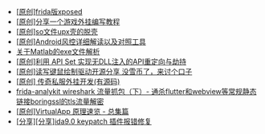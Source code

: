 + [[原创]frida版xposed](https://bbs.kanxue.com/thread-286627.htm)
+ [[原创]分享一个游戏外挂编写教程](https://bbs.kanxue.com/thread-286912.htm)
+ [[原创]so文件upx壳的脱壳](https://bbs.kanxue.com/thread-286911.htm)
+ [[原创]Android风控详细解读以及对照工具](https://bbs.kanxue.com/thread-286120.htm)
+ [关于Matlab的exe文件解析](https://bbs.kanxue.com/thread-277486.htm)
+ [[原创]利用 API Set 实现无DLL注入的API重定向与劫持](https://bbs.kanxue.com/thread-286823.htm)
+ [[原创]读写键鼠绘制驱动开源分享 没雪币了，来讨个口子](https://bbs.kanxue.com/thread-286756.htm)
+ [[原创] 传奇私服外挂开发(有源码)](https://bbs.kanxue.com/thread-285681.htm)
+ [frida-analykit   wireshark 流量抓包（下）- 通杀flutter和webview等常规静态链接boringssl的tls流量解密](https://bbs.kanxue.com/thread-286620.htm)
+ [[原创]VirtualApp 原理速览 - 总集篇](https://bbs.kanxue.com/thread-286728.htm)
+ [[分享][分享]ida9.0 keypatch 插件报错修复](https://bbs.kanxue.com/thread-282852.htm)
